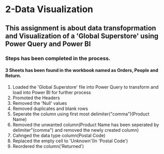 # 2-Data Visualization

## This assignment is about data transfoprmation and Visualization of a 'Global Superstore' using Power Query and Power BI

### Steps has been completed in the process.

#### 3 Sheets has been found in the workbook named as Orders, People and Return.

1. Loaded the 'Global Superstore' file into Power Query to transform and load into Power BI for further process
2. Promoted the Headers
3. Removed the 'Null' values
4. Removed duplicates and blank rows
5. Seperate the column using first most delimiter("comma")(Product Name)
6. Removed the unwanted column(Product Name has been seperated by delimiter"(comma") and removed the newly created column)
7. Cahnged the data type column(Postal Code)
8. Replaced the empty cell to 'Unknown'(In 'Postal Code')
9. Reordered the column('Returned')
